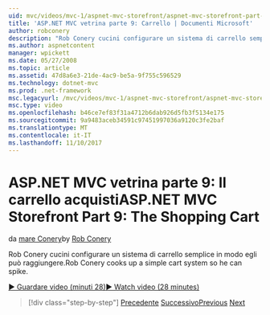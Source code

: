 ```yaml
---
uid: mvc/videos/mvc-1/aspnet-mvc-storefront/aspnet-mvc-storefront-part-9-the-shopping-cart
title: 'ASP.NET MVC vetrina parte 9: Carrello | Documenti Microsoft'
author: robconery
description: "Rob Conery cucini configurare un sistema di carrello semplice in modo egli può raggiungere."
ms.author: aspnetcontent
manager: wpickett
ms.date: 05/27/2008
ms.topic: article
ms.assetid: 47d8a6e3-21de-4ac9-be5a-9f755c596529
ms.technology: dotnet-mvc
ms.prod: .net-framework
msc.legacyurl: /mvc/videos/mvc-1/aspnet-mvc-storefront/aspnet-mvc-storefront-part-9-the-shopping-cart
msc.type: video
ms.openlocfilehash: b46ce7ef83f31a4712b6dab926d5fb3f5134e175
ms.sourcegitcommit: 9a9483aceb34591c97451997036a9120c3fe2baf
ms.translationtype: MT
ms.contentlocale: it-IT
ms.lasthandoff: 11/10/2017
---
```

<a name="aspnet-mvc-storefront-part-9-the-shopping-cart"></a><span data-ttu-id="bdce0-103">ASP.NET MVC vetrina parte 9: Il carrello acquisti</span><span class="sxs-lookup"><span data-stu-id="bdce0-103">ASP.NET MVC Storefront Part 9: The Shopping Cart</span></span>
====================
<span data-ttu-id="bdce0-104">da [mare Conery](https://github.com/robconery)</span><span class="sxs-lookup"><span data-stu-id="bdce0-104">by [Rob Conery](https://github.com/robconery)</span></span>

<span data-ttu-id="bdce0-105">Rob Conery cucini configurare un sistema di carrello semplice in modo egli può raggiungere.</span><span class="sxs-lookup"><span data-stu-id="bdce0-105">Rob Conery cooks up a simple cart system so he can spike.</span></span>

[<span data-ttu-id="bdce0-106">&#9654; Guardare video (minuti 28)</span><span class="sxs-lookup"><span data-stu-id="bdce0-106">&#9654; Watch video (28 minutes)</span></span>](https://channel9.msdn.com/Blogs/ASP-NET-Site-Videos/aspnet-mvc-storefront-part-9-the-shopping-cart)

>[!div class="step-by-step"]
<span data-ttu-id="bdce0-107">[Precedente](aspnet-mvc-storefront-part-8-testing-controllers-iteration-1-complete.md)
[Successivo](aspnet-mvc-storefront-part-10-shopping-cart-refactor-and-authorization.md)</span><span class="sxs-lookup"><span data-stu-id="bdce0-107">[Previous](aspnet-mvc-storefront-part-8-testing-controllers-iteration-1-complete.md)
[Next](aspnet-mvc-storefront-part-10-shopping-cart-refactor-and-authorization.md)</span></span>
